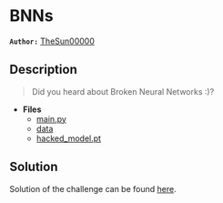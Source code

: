 # BNNs

**`Author:`** [TheSun00000](https://dz.linkedin.com/in/nazim-bendib-894167200)

## Description

> Did you heard about Broken Neural Networks :)?





- **Files** 
 	- [main.py](challenge/main.py)
	- [data](challenge/data)
	- [hacked_model.pt](challenge/hacked_model.pt)  





## Solution
Solution of the challenge can be found [here](solution/).
